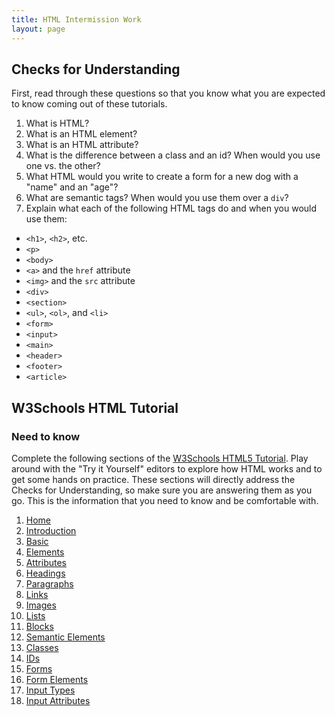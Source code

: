 ```yaml
---
title: HTML Intermission Work
layout: page
---
```


## Checks for Understanding

First, read through these questions so that you know what you are expected to know coming out of these tutorials.

1. What is HTML?
1. What is an HTML element?
1. What is an HTML attribute?
1. What is the difference between a class and an id? When would you use one vs. the other?
1. What HTML would you write to create a form for a new dog with a "name" and an "age"?
1. What are semantic tags? When would you use them over a `div`?
1. Explain what each of the following HTML tags do and when you would use them:
  * `<h1>`, `<h2>`, etc.
  * `<p>`
  * `<body>`
  * `<a>` and the `href` attribute
  * `<img>` and the `src` attribute
  * `<div>`
  * `<section>`
  * `<ul>`, `<ol>`, and `<li>`
  * `<form>`
  * `<input>`
  * `<main>`
  * `<header>`
  * `<footer>`
  * `<article>`

## W3Schools HTML Tutorial

### Need to know

Complete the following sections of the [W3Schools HTML5 Tutorial](https://www.w3schools.com/html/default.asp). Play around with the "Try it Yourself" editors to explore how HTML works and to get some hands on practice. These sections will directly address the Checks for Understanding, so make sure you are answering them as you go. This is the information that you need to know and be comfortable with.

1. [Home](https://www.w3schools.com/html/default.asp)
1. [Introduction](https://www.w3schools.com/html/html_intro.asp)
1. [Basic](https://www.w3schools.com/html/html_basic.asp)
1. [Elements](https://www.w3schools.com/html/html_elements.asp)
1. [Attributes](https://www.w3schools.com/html/html_attributes.asp)
1. [Headings](https://www.w3schools.com/html/html_headings.asp)
1. [Paragraphs](https://www.w3schools.com/html/html_paragraphs.asp)
1. [Links](https://www.w3schools.com/html/html_links.asp)
1. [Images](https://www.w3schools.com/html/html_images.asp)
1. [Lists](https://www.w3schools.com/html/html_lists.asp)
1. [Blocks](https://www.w3schools.com/html/html_blocks.asp)
1. [Semantic Elements](https://www.w3schools.com/html/html5_semantic_elements.asp)
1. [Classes](https://www.w3schools.com/html/html_classes.asp)
1. [IDs](https://www.w3schools.com/html/html_id.asp)
1. [Forms](https://www.w3schools.com/html/html_forms.asp)
1. [Form Elements](https://www.w3schools.com/html/html_form_elements.asp)
1. [Input Types](https://www.w3schools.com/html/html_form_input_types.asp)
1. [Input Attributes](https://www.w3schools.com/html/html_form_attributes.asp)
